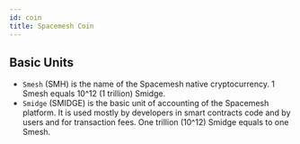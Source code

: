 ```yaml
---
id: coin
title: Spacemesh Coin
---
```


## Basic Units
- `Smesh` (SMH) is the name of the Spacemesh native cryptocurrency. 1 Smesh equals 10^12 (1 trillion) Smidge.
- `Smidge` (SMIDGE) is the basic unit of accounting of the Spacemesh platform. It is used mostly by developers in smart contracts code and by users and for transaction fees. One trillion (10^12) Smidge equals to one Smesh.
